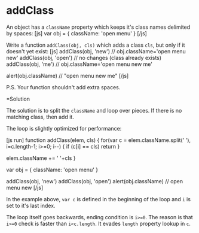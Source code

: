 
# addClass 

An object has a `className` property which keeps it's class names delimited by spaces:
[js]
var obj = {
  className: 'open menu'
}
[/js]

Write a function `addClass(obj, cls)` which adds a class `cls`, but only if it doesn't yet exist:
[js]
addClass(obj, 'new') // obj.className='open menu new'
addClass(obj, 'open')  // no changes (class already exists)
addClass(obj, 'me') // obj.className='open menu new me'

alert(obj.className)  // "open menu new me"
[/js]

P.S. Your function shouldn't add extra spaces.

=Solution

The solution is to split the `className` and loop over pieces. If there is no matching class, then add it.

The loop is slightly optimized for performance:

[js run]
function addClass(elem, cls) {
  for(var c = elem.className.split(' '), i=c.length-1; i>=0; i--) {
    if (c[i] == cls) return
  }
	
  elem.className += ' '+cls
}

var obj = { className: 'open menu' }

addClass(obj, 'new')
addClass(obj, 'open') 
alert(obj.className)   // open menu new
[/js]

In the example above, `var c` is defined in the beginning of the loop and `i` is set to it's last index.

The loop itself goes backwards, ending condition is <code>i>=0</code>. The reason is that <code>i>=0</code> check is faster than <code>i<c.length</code>. It evades `length` property lookup in `c`.


